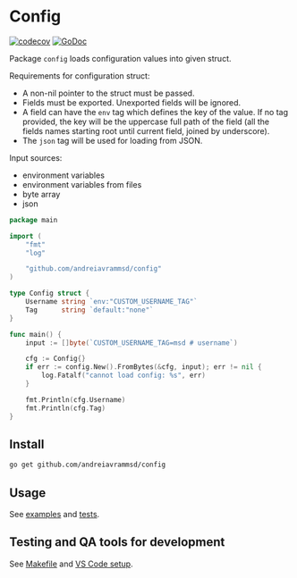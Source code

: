 # Config

[![codecov](https://codecov.io/github/andreiavrammsd/config/branch/master/graph/badge.svg?token=4BV8YNIIIX)](https://app.codecov.io/github/andreiavrammsd/config) [![GoDoc](https://godoc.org/github.com/andreiavrammsd/config?status.svg)](https://godoc.org/github.com/andreiavrammsd/config)

Package `config` loads configuration values into given struct.

Requirements for configuration struct:
- A non-nil pointer to the struct must be passed.
- Fields must be exported. Unexported fields will be ignored.
- A field can have the `env` tag which defines the key of the value. If no tag provided, the key will be the uppercase full path of the field (all the fields names starting root until current field, joined by underscore).
- The `json` tag will be used for loading from JSON.

Input sources:
- environment variables
- environment variables from files
- byte array
- json

```go
package main

import (
	"fmt"
	"log"

	"github.com/andreiavrammsd/config"
)

type Config struct {
	Username string `env:"CUSTOM_USERNAME_TAG"`
	Tag      string `default:"none"`
}

func main() {
	input := []byte(`CUSTOM_USERNAME_TAG=msd # username`)

	cfg := Config{}
	if err := config.New().FromBytes(&cfg, input); err != nil {
		log.Fatalf("cannot load config: %s", err)
	}

	fmt.Println(cfg.Username)
	fmt.Println(cfg.Tag)
}
```

## Install

```bash
go get github.com/andreiavrammsd/config
```

## Usage

See [examples](./examples_test.go) and [tests](./config_test.go).

## Testing and QA tools for development

See [Makefile](./Makefile) and [VS Code setup](.vscode).
